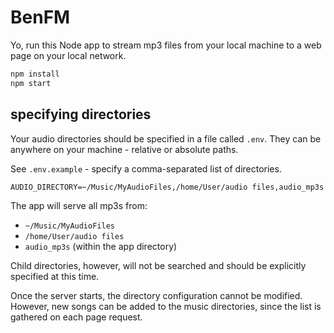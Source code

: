 # BenFM

Yo, run this Node app to stream mp3 files from your local machine to a web page on your local network.

```bash
npm install
npm start
```

## specifying directories

Your audio directories should be specified in a file called `.env`. They can be anywhere on your machine - relative or absolute paths.

See `.env.example` - specify a comma-separated list of directories.

```
AUDIO_DIRECTORY=~/Music/MyAudioFiles,/home/User/audio files,audio_mp3s
```

The app will serve all mp3s from:
* `~/Music/MyAudioFiles`
* `/home/User/audio files`
* `audio_mp3s` (within the app directory)

Child directories, however, will not be searched and should be explicitly specified at this time.

Once the server starts, the directory configuration cannot be modified. However, new songs can be added to the music directories, since the list is gathered on each page request.
